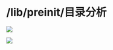 # /lib/preinit/目录分析

![](https://13421398942.gitbooks.io/gx8010_openwrt/content/assets/2.jpg)

![](https://13421398942.gitbooks.io/gx8010_openwrt/content/assets/3.jpg)

